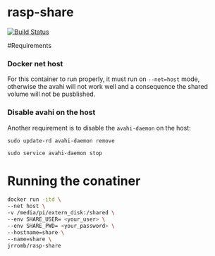 # rasp-share

[![Build Status](https://travis-ci.org/jrrombaldo/rasp-share.svg?branch=master)](https://travis-ci.org/jrrombaldo/rasp-share)

#Requirements

### Docker net host
For this container to run properly, it must run on `--net=host` mode, otherwise the avahi will not work well and a consequence the shared volume will not be pusblished.

### Disable avahi on the host
Another requirement is to disable the `avahi-daemon` on the host:
```
sudo update-rd avahi-daemon remove

sudo service avahi-daemon stop
```


# Running the conatiner

```bash
docker run -itd \
--net host \
-v /media/pi/extern_disk:/shared \
--env SHARE_USER= <your_user> \
--env SHARE_PWD= <your_password> \
--hostname=share \
--name=share \
jrromb/rasp-share
```
